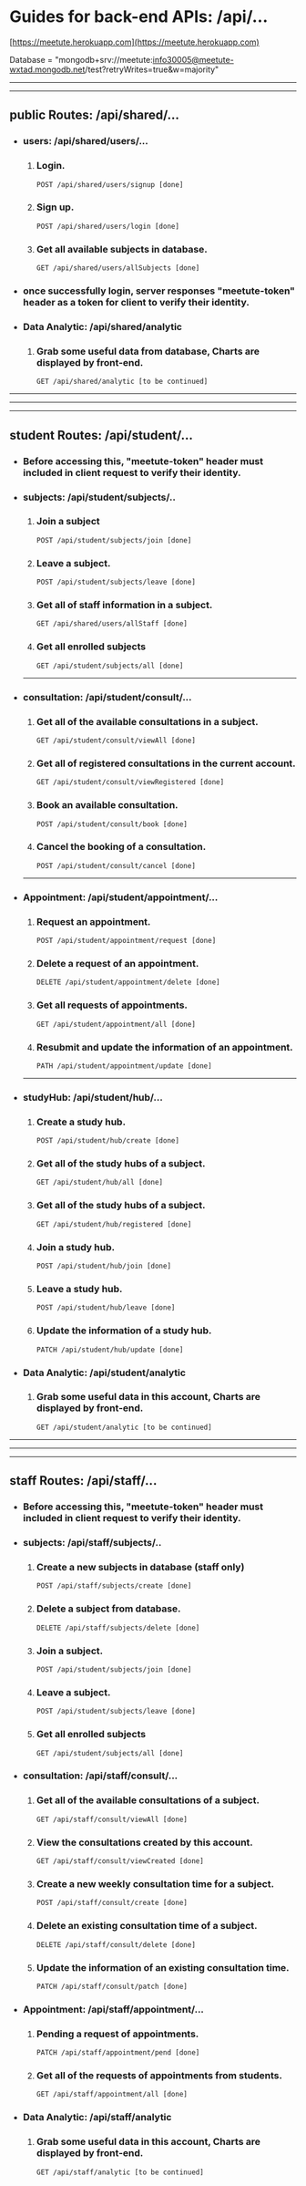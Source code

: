 # Guides for back-end APIs: /api/...

[https://meetute.herokuapp.com](https://meetute.herokuapp.com)

Database =
"mongodb+srv://meetute:info30005@meetute-wxtad.mongodb.net/test?retryWrites=true&w=majority"

---

---

## public Routes: /api/shared/...

-   ### users: /api/shared/users/...

    1.  ### Login.

            POST /api/shared/users/signup [done]

    2.  ### Sign up.

            POST /api/shared/users/login [done]

    3.  ### Get all available subjects in database.
            GET /api/shared/users/allSubjects [done]

-   ### once successfully login, server responses "meetute-token" header as a token for client to verify their identity.

-   ### Data Analytic: /api/shared/analytic
    1.  ### Grab some useful data from database, Charts are displayed by front-end.
            GET /api/shared/analytic [to be continued]

---

---

---

## student Routes: /api/student/...

-   ### Before accessing this, "meetute-token" header must included in client request to verify their identity.

*   ### subjects: /api/student/subjects/..

    1.  ### Join a subject

            POST /api/student/subjects/join [done]

    2.  ### Leave a subject.

            POST /api/student/subjects/leave [done]

    3.  ### Get all of staff information in a subject.

            GET /api/shared/users/allStaff [done]

    4.  ### Get all enrolled subjects

            GET /api/student/subjects/all [done]

    ---

*   ### consultation: /api/student/consult/...

    1.  ### Get all of the available consultations in a subject.

            GET /api/student/consult/viewAll [done]

    2.  ### Get all of registered consultations in the current account.

            GET /api/student/consult/viewRegistered [done]

    3.  ### Book an available consultation.

            POST /api/student/consult/book [done]

    4.  ### Cancel the booking of a consultation.

            POST /api/student/consult/cancel [done]

    ---

*   ### Appointment: /api/student/appointment/...

    1.  ### Request an appointment.

            POST /api/student/appointment/request [done]

    2.  ### Delete a request of an appointment.

            DELETE /api/student/appointment/delete [done]


    3.  ### Get all requests of appointments.

            GET /api/student/appointment/all [done]

    4.  ### Resubmit and update the information of an appointment.

            PATH /api/student/appointment/update [done]

    ---

-   ### studyHub: /api/student/hub/...


    1.  ### Create a study hub.

            POST /api/student/hub/create [done]

    2.  ### Get all of the study hubs of a subject.

            GET /api/student/hub/all [done]


    3.  ### Get all of the study hubs of a subject.
            GET /api/student/hub/registered [done]

    4.  ### Join a study hub.
            POST /api/student/hub/join [done]

    5.  ### Leave a study hub.
            POST /api/student/hub/leave [done]

    6.  ### Update the information of a study hub.
            PATCH /api/student/hub/update [done]

-   ### Data Analytic: /api/student/analytic
    1.  ### Grab some useful data in this account, Charts are displayed by front-end.
            GET /api/student/analytic [to be continued]

---

---

---

## staff Routes: /api/staff/...

-   ### Before accessing this, "meetute-token" header must included in client request to verify their identity.

-   ### subjects: /api/staff/subjects/..

    1.  ### Create a new subjects in database (staff only)

            POST /api/staff/subjects/create [done]

    2.  ### Delete a subject from database.

            DELETE /api/staff/subjects/delete [done]

    3.  ### Join a subject.

            POST /api/student/subjects/join [done]

    4.  ### Leave a subject.

            POST /api/student/subjects/leave [done]

    5.  ### Get all enrolled subjects

            GET /api/student/subjects/all [done]

-   ### consultation: /api/staff/consult/...

    1.  ### Get all of the available consultations of a subject.

            GET /api/staff/consult/viewAll [done]

    2.  ### View the consultations created by this account.

            GET /api/staff/consult/viewCreated [done]

    3.  ### Create a new weekly consultation time for a subject.

            POST /api/staff/consult/create [done]

    4.  ### Delete an existing consultation time of a subject.

            DELETE /api/staff/consult/delete [done]

    5.  ### Update the information of an existing consultation time.
            PATCH /api/staff/consult/patch [done]

*   ### Appointment: /api/staff/appointment/...

    1.  ### Pending a request of appointments.

            PATCH /api/staff/appointment/pend [done]

    2.  ### Get all of the requests of appointments from students.
            GET /api/staff/appointment/all [done]

-   ### Data Analytic: /api/staff/analytic
    1.  ### Grab some useful data in this account, Charts are displayed by front-end.
            GET /api/staff/analytic [to be continued]
